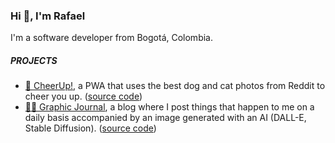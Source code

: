 ### Hi 👋, I'm Rafael

I'm a software developer from Bogotá, Colombia.

##### PROJECTS

- [🐶 CheerUp!](https://github.com/rfsan/cheerup), a PWA that uses the best dog and cat photos from Reddit to cheer you up. ([source code](https://github.com/rfsan/cheerup))
- [🧙‍♂️ Graphic Journal](https://graphic-journal.vercel.app/), a blog where I post things that happen to me on a daily basis accompanied by an image generated with an AI (DALL-E, Stable Diffusion). ([source code](https://github.com/rfsan/graphic-journal))
